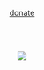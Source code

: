 <p align="center"><a href="https://ko-fi.com/ynot01">donate</a></p>
<br>
<br>
<a href="https://github.com/anuraghazra/github-readme-stats">
<p align="center">
<img src="https://github-readme-stats.vercel.app/api/wakatime?username=ynot01&layout=compact&theme=tokyonight">
</p>
</a>
